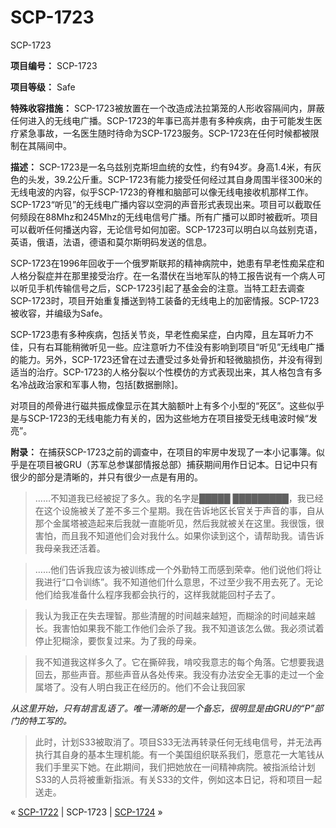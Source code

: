# SCP-1723
                        




SCP-1723



**项目编号：** SCP-1723

**项目等级：** Safe

**特殊收容措施：** SCP-1723被放置在一个改造成法拉第笼的人形收容隔间内，屏蔽任何进入的无线电广播。SCP-1723的年事已高并患有多种疾病，由于可能发生医疗紧急事故，一名医生随时待命为SCP-1723服务。SCP-1723在任何时候都被限制在其隔间中。

**描述：** SCP-1723是一名乌兹别克斯坦血统的女性，约有94岁。身高1.4米，有灰色的头发，39.2公斤重。SCP-1723有能力接受任何经过其自身周围半径300米的无线电波的内容，似乎SCP-1723的脊椎和脑部可以像无线电接收机那样工作。SCP-1723“听见”的无线电广播内容以空洞的声音形式表现出来。项目可以截取任何频段在88Mhz和245Mhz的无线电信号广播。所有广播可以即时被截听。项目可以截听任何播送内容，无论信号如何加密。SCP-1723可以明白以乌兹别克语，英语，俄语，法语，德语和莫尔斯明码发送的信息。

SCP-1723在1996年回收于一个俄罗斯联邦的精神病院中，她患有早老性痴呆症和人格分裂症并在那里接受治疗。在一名潜伏在当地军队的特工报告说有一个病人可以听见手机传输信号之后，SCP-1723引起了基金会的注意。当特工赶去调查SCP-1723时，项目开始重复播送到特工装备的无线电上的加密情报。SCP-1723被收容，并编级为Safe。

SCP-1723患有多种疾病，包括关节炎，早老性痴呆症，白内障，且左耳听力不佳，只有右耳能稍微听见一些。应注意听力不佳没有影响到项目“听见”无线电广播的能力。另外，SCP-1723还曾在过去遭受过多处骨折和轻微脑损伤，并没有得到适当的治疗。SCP-1723的人格分裂以个性模仿的方式表现出来，其人格包含有多名冷战政治家和军事人物，包括[数据删除]。

对项目的颅骨进行磁共振成像显示在其大脑额叶上有多个小型的“死区”。这些似乎是与SCP-1723的无线电能力有关的，因为这些地方在项目接受无线电波时候“发亮”。

**附录：** 在捕获SCP-1723之前的调查中，在项目的牢房中发现了一本小记事簿。似乎是在项目被GRU（苏军总参谋部情报总部）捕获期间用作日记本。日记中只有很少的部分是清晰的，并只有很少一点是有用的。


> ……不知道我已经被捉了多久。我的名字是█████ █████████，我已经在这个设施被关了差不多三个星期。我在告诉地区长官关于声音的事，自从那个金属塔被造起来后我就一直能听见，然后我就被关在这里。我很饿，很害怕，而且我不知道他们会对我什么。如果你读到这个，请帮助我。请告诉我母亲我还活着。
> 


> ……他们告诉我应该为被训练成一个外勤特工而感到荣幸。他们说他们将让我进行“口令训练”。我不知道他们什么意思，不过至少我不用去死了。无论他们给我准备什么程序我都会执行的，这样我就能回村子去了。
> 


> 我认为我正在失去理智。那些清醒的时间越来越短，而糊涂的时间越来越长。我害怕如果我不能工作他们会杀了我。我不知道该怎么做。我必须试着停止犯糊涂，要恢复过来。为了我的母亲。
> 


> 我不知道我这样多久了。它在撕碎我，啃咬我意志的每个角落。它想要我退回去，那些声音。那些声音从各处传来。我没有办法安全无事的走过一个金属塔了。没有人明白我正在经历的。他们不会让我回家
> 

*从这里开始，只有胡言乱语了。唯一清晰的是一个备忘，很明显是由GRU的“P”部门的特工写的。* 


> 此时，计划S33被取消了。项目S33无法再转录任何无线电信号，并无法再执行其自身的基本生理机能。有一个美国组织联系我们，愿意花一大笔钱从我们手里买下她。在此期间，我们把她放在一间精神病院。被指派给计划S33的人员将被重新指派。有关S33的文件，例如这本日记，将和项目一起送走。
> 



« [SCP-1722](/scp-1722) | SCP-1723 | [SCP-1724](/scp-1724) »





                    